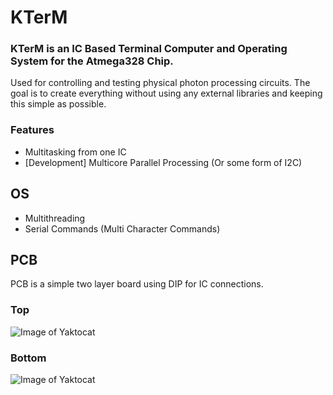 # KTerM

### KTerM is an IC Based Terminal Computer and Operating System for the Atmega328 Chip.
Used for controlling and testing physical photon processing circuits. The goal is to create everything without using any external libraries and keeping this simple as possible.


### Features
- Multitasking from one IC
- [Development] Multicore Parallel Processing (Or some form of I2C)


## OS
- Multithreading
- Serial Commands (Multi Character Commands)


## PCB
PCB is a simple two layer board using DIP for IC connections.

### Top
![Image of Yaktocat](https://644db4de3505c40a0444-327723bce298e3ff5813fb42baeefbaa.ssl.cf1.rackcdn.com/fa40df1d852460da3cc9e979f2d28991.png)
### Bottom
![Image of Yaktocat](https://644db4de3505c40a0444-327723bce298e3ff5813fb42baeefbaa.ssl.cf1.rackcdn.com/d0395d8fe62e5baf61dd5810f02d9df5.png)

